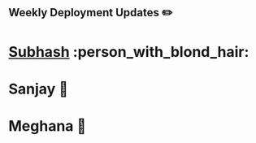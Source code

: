 ## Weekly Deployment Updates  :pencil2:

# [Subhash](https://github.com/Devops-aberdeen/Weekly-Deployments/blob/master/Subhash.md)  :person_with_blond_hair:

# Sanjay :boy:

# Meghana :woman:

 
